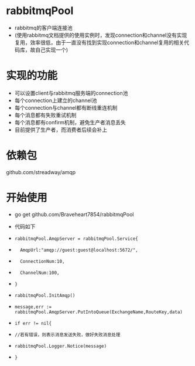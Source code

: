 # rabbitmqPool
- rabbitmq的客户端连接池
- (使用rabbitmq文档提供的使用实例时，发现connection和channel没有实现复用，效率很低，由于一直没有找到实现connection和channel复用的相关代码库，故自己实现一个)

# 实现的功能
- 可以设置client与rabbitmq服务端的connection池
- 每个connection上建立的channel池
- 每个connection与channel都有断线重连机制
- 每个消息都有失败重试机制
- 每个消息都有confirm机制，避免生产者消息丢失
- 目前提供了生产者，而消费者后续会补上

# 依赖包
github.com/streadway/amqp

# 开始使用
- go get github.com/Braveheart7854/rabbitmqPool

- 代码如下
-     rabbitmqPool.AmqpServer = rabbitmqPool.Service{
- 		AmqpUrl:"amqp://guest:guest@localhost:5672/",
- 		ConnectionNum:10,
- 		ChannelNum:100,
- 	  }
-     rabbitmqPool.InitAmqp()	
- 	  message,err := rabbitmqPool.AmqpServer.PutIntoQueue(ExchangeName,RouteKey,data)
- 	  if err != nil{
- 	  //若有错误，则表示消息发送失败，做好失败消息处理
- 	  rabbitmqPool.Logger.Notice(message)
-  	  }
